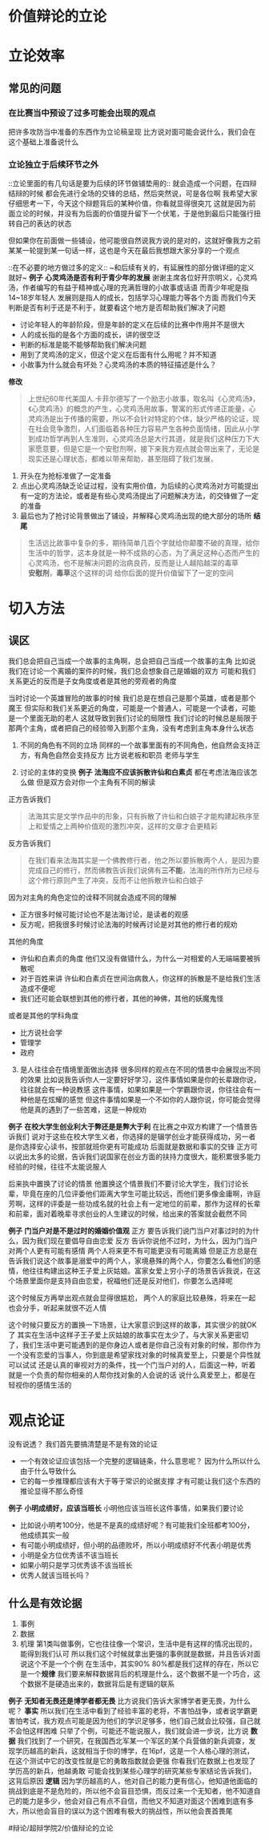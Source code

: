 # 价值辩论的立论
# 立论效率
## 常见的问题
### 在比赛当中预设了过多可能会出现的观点
把许多攻防当中准备的东西作为立论稿呈现
比方说对面可能会说什么，我们会在这个基础上准备说什么

### 立论独立于后续环节之外
::立论里面的有几句话是要为后续的环节做铺垫用的::
就会造成一个问题，在四辩结辩的时候
都会先进行全场的交锋的总结，然后突然说，可是各位啊
我希望大家仔细思考一下，今天这个辩题背后的某种价值，你看就显得很突兀
这就是因为前面立论的时候，并没有为后面的价值提升留下一个伏笔，于是他到最后只能强行扭转自己的表达的状态

但如果你在前面做一些铺设，他可能很自然说我方说的是对的，这就好像我方之前某某一轮提到某一句话一样，这也是今天在最后我想跟大家分享的一个观点

::在不必要的地方做过多的定义::
~和后续有关的，有延展性的部分做详细的定义就好~
**例子**
**心灵鸡汤是否有利于青少年的发展**
谢谢主席各位好开宗明义，心灵鸡汤，作者编写的有益于精神或心理的充满哲理的小故事或话语
而青少年呢是指14~18岁年轻人
发展则是指人的成长，包括学习心理能力等各个方面
而我们今天判断是否有利于还是不利于，就要看这个地方是否帮助我们解决了问题
* 讨论年轻人的年龄阶段，但是年龄的定义在后续的比赛中作用并不是很大 
* 人的成长指的是各个方面的成长，讲的很空泛
* 判断的标准是能不能够帮助我们解决问题
* 用到了灵鸡汤的定义，但这个定义在后面有什么用呢？并不知道
* 小故事为什么就会有坏处？心灵鸡汤的本质的特征描述是什么？

**修改**
> 上世纪60年代美国人.卡菲尔德写了一个励志小故事，取名叫《心灵鸡汤》，《心灵鸡汤》的概念的产生，心灵鸡汤用故事，警寓的形式传递正能量，心灵鸡汤是出于传播的需要，所以不会针对特定的个体，缺少严格的论证，现在社会竞争激烈，人们面临着各种压力容易产生各种负面情绪，因此从小学到成功哲学再到人生准则，心灵鸡汤总是大行其道，就是我们这种压力下大家愿意要，但是它是一个安慰剂啊，接下来我方观点就会带出来了，无论是现实还是心理状态，都难以带来帮助，甚至阻碍了我们发展，  
1. 开头在为抢标准做了一定准备
2. 点出心灵鸡汤缺乏论证过程，没有实用价值，为后续的心灵鸡汤对方可能提出有一定的方法论，或者是有些心灵鸡汤提出了问题解决方法，的交锋做了一定的准备
3. 最后也为了抢讨论背景做出了铺设，并解释心灵鸡汤出现的绝大部分的场所
**结尾**
> 生活远比故事中复杂的多，期待简单几百个字就给你颠覆不破的真理，给你生活中的哲学，这本身就是一种不成熟的心态，为了满足这种心态而产生的心灵鸡汤，也不是解决问题的治病良药，反而是让人越陷越深的毒草  
**安慰剂**，**毒草**这个这样的词
给你后面的提升价值留下了一定的空间

# 切入方法
## 误区
我们总会把自己当成一个故事的主角啊，总会把自己当成一个故事的主角
比如说我们在讨论一个离婚的案件的时候，我们总会想象自己是婚姻的双方
可能和我们关系更近的反而是子女角度或者是其他的旁观者的角度

当时讨论一个英雄冒险的故事的时候
我们总是在想自己是那个英雄，或者是那个魔王
但实际和我们关系更近的角度，可能是一个普通人，可能是一个读者，可能是一个里面无助的老人
这就导致到我们讨论的局限性
我们讨论的时候总是局限于那两个主角，或者把自己的经验带入到那个主角，没有考虑到主角本身什么状态

1. 不同的角色有不同的立场
同样的一个故事里面有的不同角色，他自然会支持正方，有角色自然会支持反方
比方说老板和职员
老师与学生

2. 讨论的主体的变换
**例子**
**法海应不应该拆散许仙和白素贞**
都在考虑法海应该怎么做
但是双方会对你一个主角有不同的解读

正方告诉我们
> 法海其实是文学作品中的形象，只有拆散了许仙和白娘子才能构建起秩序至上和爱情之上两种价值观的激烈冲突，这样的文章才会更精彩  

反方告诉我们
> 在我们看来法海其实是一个佛教修行者，他之所以要拆散两个人，是因为要完成自己的修行，然而佛教告诉我们说佛有**三不能**，法海的所作所为已经与这个修行原则产生了冲突，反而不让他拆散许仙和白娘子  

因为对主角的角色定位的诠释不同就会造成不同的理解
* 正方很多时候可能讨论也不是法海讨论，是读者的观感
* 反方呢，把我很多时候讨论法海的时候再讨论是对其他的修行者的规劝

其他的角度
* 许仙和白素贞的角度
他们又没有做错什么，为什么一对相爱的人无端端要被拆散呢
* 对于百姓来讲
许仙和白素贞在世间治病救人，你这样的拆散是不是给我们生活造成不便呢
* 我们还可能会联想到其他的修行者，其他的神佛，其他的妖魔鬼怪

或者是其他的学科角度
* 比方说社会学
* 管理学
* 政府

3. 是人往往会在情境里面做出选择
很多同样的观点在不同的情景中会展现出不同的效果
比如说我告诉你人一定要好好学习，这件事情如果是你的长辈跟你说，往往就会有一种说教感
这件事情，如果如果是一个学霸跟你说，你往往会有一种他是在炫耀的感觉
但这件事情如果是一个不如你的人跟你说，你可能会觉得他是真的遇到了一些苦难，这是一种规劝

**例子**
**在校大学生创业利大于弊还是是弊大于利**
在比赛之中双方构建了一个情景告诉我们
说对于这些在校大学生义者，你选择的是辍学创业才能获得成功，另一者是你选择安心读书，按部就班你更有可能成功
后面就是数据和事实的交锋
正方可以说出太多的论据，告诉我们说国家在创业方面的扶持力度很大，能积累很多能力经验的时候，往往不太能说服人

后来执中置换了讨论的情景
他置换这个情景我们不要讨论大学生，我们讨论长辈，毕竟在座的几位评委他们距离大学生可能比较远，而他们更多像金庸啊，许庭芳啊，这样的评委是一些功成名就的社会上有一定地位的前辈，那作为这样的长辈和前辈，面对着晚辈寻求创业的人生建议的时候，给出来的答案就会截然不同

**例子**
**门当户对是不是过时的婚姻价值观**
正方
要告诉我们说门当户对事过时的为什么，因为我们现在要倡导自由恋爱
反方
告诉你说他不过时，为什么，因为门当户对两个人更有可能有感情
两个人将来更不有可能更没有可能离婚
但是正方总是在告诉我们说这个故事是溺爱中的两个人，家境悬殊的两个人，你要怎么看他们的感情，他往往构建出这种王子爱上灰姑娘。富家女爱上穷小子的场景告诉我说，在这个场景里面你是支持自由恋爱，祝福他们还是反对他们，你要怎么选择呢

这个时候反方再举出观点就会显得很尴尬，
两个人的家庭比较悬殊，将来在一起也会分手，听起来就很不近人情

这个时候只要反方的置换一下场景，让大家意识到这样的故事，其实很少的就OK了
其实在生活中这样子王子爱上灰姑娘的故事实在太少了，与大家关系更密切了，我们生活中更可能遇到的是你身边人或者是你自己没有对象的时候，那你作为一个没有恋爱的当事人，你到底是希望家找对象的时候真爱至上，只要是个异性就可以试试
还是认真的审视对方的条件，找一个门当户对的人，后面这一种，听着就是一个负责的帮你相亲的人帮你找对象的人会说的话
说什么真爱至上，都是在轻视你的感情生活的

# 观点论证
没有说透？
我们首先要搞清楚是不是有效的论证
* 一个有效论证应该包括一个完整的逻辑链条，什么意思呢？
因为什么所以什么
由于什么导致什么
* 它的每一步推理都应该有大于等于常识的论据支撑
才有可能让我们这个东西的推论显得不那么奇怪

**例子**
**小明成绩好，应该当班长**
小明他应该当班长这件事情，如果我们要讨论
* 比如说小明考100分，他是不是真的成绩好呢？有可能我们全班都考100分，他成绩其实一般
* 有可能小明成绩好，但小明的品德败坏，所以小明成绩好不代表小明是优秀
* 小明是全方位优秀该不该当班长
* 如果小明只是学习优秀该不该当班长
* 优秀人就该当班长吗？

## 什么是有效论据
1. 事例
2. 数据
3. 机理
第1类叫做事例，它也往往像一个常识，生活中是有这样的情况出现的，能得到我们认可
所以我们这个时候就拿出更强的事例就是数据，并且告诉对面说这个不是一个个例
在生活中，其实90% 80%都是我们这样的存在，所以它是一个**规律**
我们要来解释数据背后的机理是什么，这个数据不是一个巧合，这个数据不是硬造出来的，数据背后是有逻辑的联系

**例子**
**无知者无畏还是博学者都无畏**
比方说我们告诉大家博学者更无畏，为什么呢？
**事实**
所以我们在生活中看到了经验丰富的老将，不害怕战争，或者说学霸更害怕考试，我方观点可能是因为他们的学识足够多，他们自己就会比较强，自己就不会怕这样困难
只举了个例，可能还不能说服人，我们就会进一步说，比方说
**数据**
我们找到了一个研究，在我国西北军某一个军区的某个兵营做的新兵调查，发现学历越高的新兵，这就相当于你的博学，在16pf，这是一个人格心理的测试，在这个测试中它的改变性就是它的勇敢指数就会更强
你看我们在数据上也发现了学历高的新兵，他越勇敢
可能会找到某些心理学的研究某些专家结论告诉我们，这背后原因
**逻辑**
因为学历越高的人，他对自己的能力更有信心，他知道他面临的挑战到底是不是危险的，所以他不会盲目恐惧，而反过来一个无知者，他不知道自己的能力是多少，他会对自己有点不自信，而他又不知道对面这个困难到底有多大，所以他会盲目的误以为这个困难有极大的挑战性，所以他会畏首畏尾












#辩论/超辩学院2/价值辩论的立论